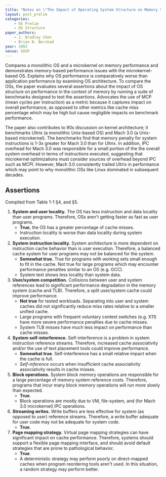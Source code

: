 ```yaml
---
title: "Notes on \"The Impact of Operating System Structure on Memory System Performance\""
layout: post_prelim
categories:
    - OS Prelim
    - OS Structure
paper_authors:
    - J. Bradley Chen
    - Brian N. Bershad
year: 1993
venue: SOSP
---
```


Compares a monolithic OS and a microkernel on memory performance and demonstrates memory-based performance issues with the microkernel-based OS.
Explains why OS performance is comparatively worse than application performance by examining OS architecture.
To compare the OSs, the paper evaluates several assertions about the impact of OS structure on performance in the context of memory by running a suite of benchmarks designed to test the assertions.
Advocates the use of MCP (mean cycles per instruction) as a metric because it captures impact on overall performance, as opposed to other metrics like cache miss percentage which may be high but cause negligible impacts on benchmark performance.

The paper also contributes to 90s discussion on kernel architecture;
it benchmarks Ultrix (a monolithic Unix-based OS) and Mach 3.0 (a Unix-based microkernel).
The benchmarks find that memory penalty for system instructions is 1-3x greater for Mach 3.0 than for Ultrix.
In addition, IPC overhead for Mach 3.0 was responsible for a small portion of the the overall system overhead in terms of instructions executed, suggesting that microkernel optimizations must consider sources of overhead beyond IPC such as MCPI.
However, Mach 3.0 consistently trailed Ultrix in performance which may point to why monolithic OSs like Linux dominated in subsequent decades.

## Assertions

Compiled from Table 1-1 §4, and §5.

1. **System and user locality.** The OS has less instruction and data locality than user programs. Therefore, OSs aren't getting faster as fast as user programs.
   - **True**, the OS has a greater percentage of cache misses.
   - Instruction locality is worse than data locality during system execution.
2. **System instruction locality.** System architecture is more dependent on instruction cache behavior than is user execution. Therefore, a balanced cache system for user programs may not be balanced for the system.
    - **Somewhat true.** True for programs with working sets small enough to fit in the cache. Not true for large programs which may encounter performance penalties similar to an OS (e.g. GCC).
    - System text shows less locality than system data.
3. **User/system competition.** Collisions between user and system references lead to significant performance degradation in the memory system (cache and TLB). Therefore, a split user/system cache could improve performance.
   - **Not true** for tested workloads. Separating into user and system caches did not significantly reduce miss rates relative to a smaller unified cache.
   - Large programs with frequent voluntary context switches (e.g. X11) have more severe performance penalties due to cache misses.
   - System TLB misses have much less impact on performance than cache misses.
4. **System self-interference.** Self-interference is a problem in system instruction reference streams. Therefore, increased cache associativity and/or the use of text placement tools could improve performance.
   - **Somewhat true**. Self-interference has a small relative impact when the cache is full.
   - *Self-inference* occurs when insufficient cache associativity associativity results in cache misses.
5. **Block operations.** System block memory operations are responsible for a large percentage of memory system reference costs. Therefore, programs that incur many block memory operations will run more slowly than expected.
   - **True**.
   - Block operations are mostly due to VM, file-system, and (for Mach 3.0 microkernel) IPC operations.
6. **Streaming writes.** Write buffers are less effective for system (as opposed to user) reference streams. Therefore, a write buffer adequate for user code may not be adequate for system code.
   - **True**.
7. **Page mapping strategy.** Virtual page mapping strategies can have significant impact on cache performance. Therefore, systems should support a flexible page mapping interface, and should avoid default strategies that are prone to pathological behavior.
   - **True**.
   - A deterministic strategy may perform poorly on direct-mapped caches when program reordering tools aren't used. In this situation, a random strategy may perform better.
